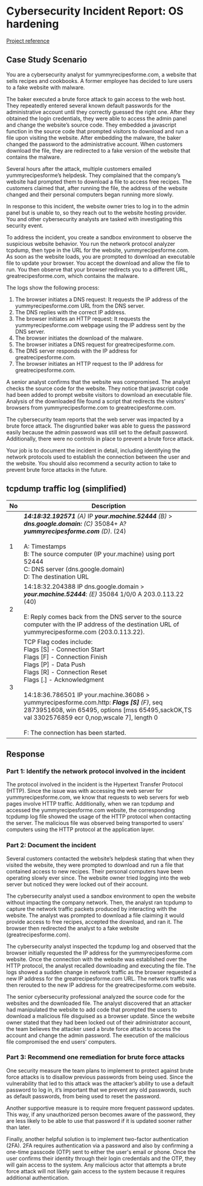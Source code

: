 # Cybersecurity Incident Report: OS hardening
[Project reference](https://www.coursera.org/learn/networks-and-network-security?specialization=google-cybersecurity)

## Case Study Scenario
You are a cybersecurity analyst for yummyrecipesforme.com, a website that sells recipes and cookbooks. A former employee has decided to lure users to a fake website with malware. 

The baker executed a brute force attack to gain access to the web host. They repeatedly entered several known default passwords for the administrative account until they correctly guessed the right one. After they obtained the login credentials, they were able to access the admin panel and change the website’s source code. They embedded a javascript function in the source code that prompted visitors to download and run a file upon visiting the website. After embedding the malware, the baker changed the password to the administrative account. When customers download the file, they are redirected to a fake version of the website that contains the malware. 

Several hours after the attack, multiple customers emailed yummyrecipesforme’s helpdesk. They complained that the company’s website had prompted them to download a file to access free recipes. The customers claimed that, after running the file, the address of the website changed and their personal computers began running more slowly. 

In response to this incident, the website owner tries to log in to the admin panel but is unable to, so they reach out to the website hosting provider. You and other cybersecurity analysts are tasked with investigating this security event.

To address the incident, you create a sandbox environment to observe the suspicious website behavior. You run the network protocol analyzer tcpdump, then type in the URL for the website, yummyrecipesforme.com. As soon as the website loads, you are prompted to download an executable file to update your browser. You accept the download and allow the file to run. You then observe that your browser redirects you to a different URL, greatrecipesforme.com, which contains the malware.  

The logs show the following process:

1. The browser initiates a DNS request: It requests the IP address of the yummyrecipesforme.com URL from the DNS server.
2. The DNS replies with the correct IP address.
3. The browser initiates an HTTP request: It requests the yummyrecipesforme.com webpage using the IP address sent by the DNS server.
4. The browser initiates the download of the malware.
5. The browser initiates a DNS request for greatrecipesforme.com.
6. The DNS server responds with the IP address for greatrecipesforme.com.
7. The browser initiates an HTTP request to the IP address for greatrecipesforme.com.

A senior analyst confirms that the website was compromised. The analyst checks the source code for the website. They notice that javascript code had been added to prompt website visitors to download an executable file. Analysis of the downloaded file found a script that redirects the visitors’ browsers from yummyrecipesforme.com to greatrecipesforme.com. 

The cybersecurity team reports that the web server was impacted by a brute force attack. The disgruntled baker was able to guess the password easily because the admin password was still set to the default password. Additionally, there were no controls in place to prevent a brute force attack. 

Your job is to document the incident in detail, including identifying the network protocols used to establish the connection between the user and the website.  You should also recommend a security action to take to prevent brute force attacks in the future.

## tcpdump traffic log (simplified)

| No | Description |
|---|---|
| 1 | ***14:18:32.192571*** _(A)_ IP ***your.machine.52444*** _(B)_ > ***dns.google.domain:*** _(C)_ 35084+ A? ***yummyrecipesforme.com***  _(D)_. (24) <br><br> A: Timestamps <br> B: The source computer (IP your.machine) using port 52444 <br> C: DNS server (dns.google.domain) <br> D: The destination URL |
| 2 | 14:18:32.204388 IP dns.google.domain > ***your.machine.52444***: _(E)_ 35084 1/0/0 A 203.0.113.22 (40) <br><br> E: Reply comes back from the DNS server to the source computer with the IP address of the destination URL of yummyrecipesforme.com (203.0.113.22). |
| 3 | TCP Flag codes include: <br> Flags [S]  - Connection Start <br> Flags [F]  - Connection Finish <br> Flags [P]  - Data Push <br> Flags [R]  - Connection Reset <br> Flags [.]  - Acknowledgment <br><br>  14:18:36.786501 IP your.machine.36086 > yummyrecipesforme.com.http: ***Flags [S]*** _(F)_, seq 2873951608, win 65495, options [mss 65495,sackOK,TS val 3302576859 ecr 0,nop,wscale 7], length 0 <br><br> F: The connection has been started. 

## Response
### Part 1: Identify the network protocol involved in the incident

The protocol involved in the incident is the Hypertext Transfer Protocol (HTTP). Since the issue was with accessing the web server for yummyrecipesforme.com, we know that requests to web servers for web pages involve HTTP traffic. Additionally, when we ran tcpdump and accessed the yummyrecipesforme.com website, the corresponding tcpdump log file showed the usage of the HTTP protocol when contacting the server. The malicious file was observed being transported to users’ computers using the HTTP protocol at the application layer.

### Part 2: Document the incident

Several customers contacted the website’s helpdesk stating that when they visited the website, they were prompted to download and run a file that contained access to new recipes. Their personal computers have been operating slowly ever since. The website owner tried logging into the web server but noticed they were locked out of their account.

The cybersecurity analyst used a sandbox environment to open the website without impacting the company network. Then, the analyst ran tcpdump to capture the network traffic packets produced by interacting with the website. The analyst was prompted to download a file claiming it would provide access to free recipes, accepted the download, and ran it. The browser then redirected the analyst to a fake website (greatrecipesforme.com).

The cybersecurity analyst inspected the tcpdump log and observed that the browser initially requested the IP address for the yummyrecipesforme.com website. Once the connection with the website was established over the HTTP protocol, the analyst recalled downloading and executing the file. The logs showed a sudden change in network traffic as the browser requested a new IP address for the greatrecipesforme.com URL. The network traffic was then rerouted to the new IP address for the greatrecipesforme.com website.

The senior cybersecurity professional analyzed the source code for the websites and the downloaded file. The analyst discovered that an attacker had manipulated the website to add code that prompted the users to download a malicious file disguised as a browser update. Since the website owner stated that they had been locked out of their administrator account, the team believes the attacker used a brute force attack to access the account and change the admin password. The execution of the malicious file compromised the end users’ computers.
 
 ### Part 3: Recommend one remediation for brute force attacks

One security measure the team plans to implement to protect against brute force attacks is to disallow previous passwords from being used. Since the vulnerability that led to this attack was the attacker’s ability to use a default password to log in, it’s important that we prevent any old passwords, such as default passwords, from being used to reset the password.

Another supportive measure is to require more frequent password updates. This way, if any unauthorized person becomes aware of the password, they are less likely to be able to use that password if it is updated sooner rather than later.

Finally, another helpful solution is to implement two-factor authentication (2FA). 2FA requires authentication via a password and also by confirming a one-time passcode (OTP) sent to either the user's email or phone. Once the user confirms their identity through their login credentials and the OTP, they will gain access to the system. Any malicious actor that attempts a brute force attack will not likely gain access to the system because it requires additional authentication.
